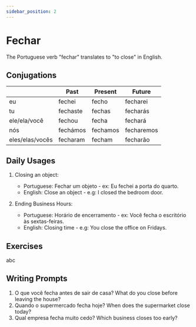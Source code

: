 ```yaml
---
sidebar_position: 2
---
```


# Fechar

The Portuguese verb "fechar" translates to "to close" in English.

## Conjugations

|                 | Past     | Present  | Future     |
| --------------- | -------- | -------- | ---------- |
| eu              | fechei   | fecho    | fecharei   |
| tu              | fechaste | fechas   | fecharás   |
| ele/ela/você    | fechou   | fecha    | fechará    |
| nós             | fechámos | fechamos | fecharemos |
| eles/elas/vocês | fecharam | fecham   | fecharão   |

## Daily Usages

1. Closing an object:

   - Portuguese: Fechar um objeto - ex: Eu fechei a porta do quarto.
   - English: Close an object - e.g: I closed the bedroom door.

2. Ending Business Hours:

   - Portuguese: Horário de encerramento - ex: Você fecha o escritório às sextas-feiras.
   - English: Closing time - e.g: You close the office on Fridays.

## Exercises

abc

## Writing Prompts

1. O que você fecha antes de sair de casa? What do you close before leaving the house?
2. Quando o supermercado fecha hoje? When does the supermarket close today?
3. Qual empresa fecha muito cedo? Which business closes too early?
